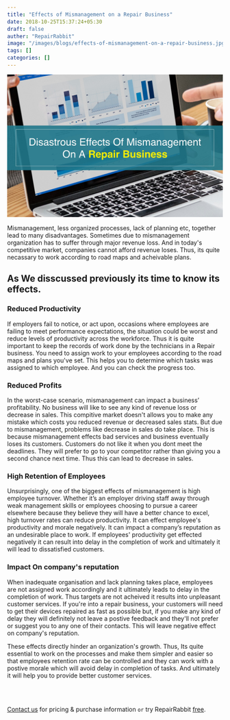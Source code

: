 ```yaml
---
title: "Effects of Mismanagement on a Repair Business"
date: 2018-10-25T15:37:24+05:30
draft: false
auther: "RepairRabbit"
image: "/images/blogs/effects-of-mismanagement-on-a-repair-business.jpg"
tags: []
categories: []
---
```



<img src="/images/blogs/effects-of-mismanagement-on-a-repair-business.jpg" />

Mismanagement, less organized processes, lack of planning etc, together lead to many disadvantages. Sometimes due to mismanagement organization has to suffer through major revenue loss. And in today's competitive market, companies cannot afford revenue loses. Thus, its quite necassary to work according to road maps and acheivable plans.

## As We disscussed previously its time to know its effects.

### Reduced Productivity 

If employers fail to notice, or act upon, occasions where employees are failing to meet performance expectations, the situation could be worst and reduce levels of productivity across the workforce. Thus it is quite important to keep the records of work done by the technicians in a Repair business. You need to assign work to your employees according to the road maps and plans you've set. This helps you to determine which tasks was assigned to which employee. And you can check the progress too.

### Reduced Profits 

In the worst-case scenario, mismanagement can impact a business’ profitability. No business will like to see any kind of revenue loss or decrease in sales. This compitive market doesn't allows you to make any mistake which costs you reduced revenue or decreased sales stats. But due to mismanagement, problems like decrease in sales do take place. This is because mismanagement effects bad services and business eventually loses its customers. Customers do not like it when you dont meet the deadlines. They will prefer to go to your competitor rather than giving you a second chance next time. Thus this can lead to decrease in sales.

### High Retention of Employees

Unsurprisingly, one of the biggest effects of mismanagement is high employee turnover. Whether it’s an employer driving staff away through weak management skills or employees choosing to pursue a career elsewhere because they believe they will have a better chance to excel, high turnover rates can reduce productivity. It can effect employee's productivity and morale negatively. It can impact a company’s reputation as an undesirable place to work. If employees' productivity get effected negatively it can result into delay in the completion of work and ultimately it will lead to dissatisfied customers.

### Impact On company's reputation

When inadequate organisation and lack planning takes place, employees are not assigned work accordingly and it ultimately leads to delay in the completion of work. Thus targets are not acheived it results into unpleasant customer services. If you're into a repair business, your customers will need to get their devices repaired as fast as possible but, if you make any kind of delay they will definitely not leave a postive feedback and they'll not prefer or suggest you to any one of their contacts. This will leave negative effect on company's reputation. 

These effects directly hinder an organization's growth. Thus, Its quite essential to work on the processes and make them simpler and easier so that employees retention rate can be controlled and they can work with a postive morale which will avoid delay in completion of tasks. And ultimately it will help you to provide better customer services.


<br>
<br>

<a href="mailto:contact@repairrabbit.co?subject=Query of RepairRabbit" target="_blank">Contact us</a> for pricing & purchase information `or` try RepairRabbit <a href="https://demo.repairrabbit.co/admin" rel="noopener" target="_blank" title="RepairRabbit Demo">free</a>.

<br>